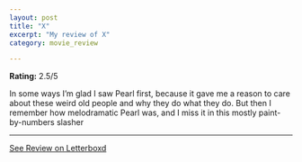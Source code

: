 ```yaml
---
layout: post
title: "X"
excerpt: "My review of X"
category: movie_review

---
```


**Rating:** 2.5/5

In some ways I’m glad I saw Pearl first, because it gave me a reason to care about these weird old people and why they do what they do. But then I remember how melodramatic Pearl was, and I miss it in this mostly paint-by-numbers slasher

<hr>

[See Review on Letterboxd](https://boxd.it/3xOogj)
